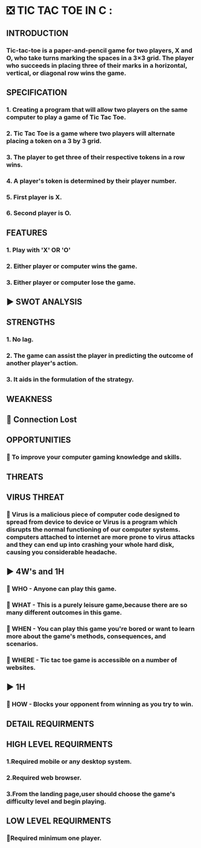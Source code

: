 # ❎ TIC TAC TOE IN C :

## INTRODUCTION

### Tic-tac-toe is a paper-and-pencil game for two players, X and O, who take turns marking the spaces in a 3×3 grid. The player who succeeds in placing three of their marks in a horizontal, vertical, or diagonal row wins the game.

## SPECIFICATION

### 1. Creating a program that will allow two players on the same computer to play a game of Tic Tac Toe.
### 2. Tic Tac Toe is a game where two players will alternate placing a token on a 3 by 3 grid.
### 3. The player to get three of their respective tokens in a row wins.
### 4. A player's token is determined by their player number.
### 5. First player is X.
### 6. Second player is O.

## FEATURES

### 1. Play with 'X' OR 'O'
### 2. Either player or computer wins the game.
### 3. Either player or computer lose the game.

## ▶️ SWOT ANALYSIS 

## STRENGTHS

### 1. No lag.
### 2. The game can assist the player in predicting the outcome of another player's action.
### 3. It aids in the formulation of the strategy.


## WEAKNESS

## 💠 Connection Lost


## OPPORTUNITIES

### 💠 To improve your computer gaming knowledge and skills.

## THREATS

## VIRUS THREAT

### 💠 Virus is a malicious piece of computer code designed to spread from device to device or Virus is a program which disrupts the normal functioning of our computer systems.         computers attached to internet are more prone to virus attacks and they can end up into crashing your whole hard disk, causing you considerable headache.

## ▶️ 4W's and 1H

### 💠 WHO - Anyone can play this game.
### 💠 WHAT - This is a purely leisure game,because there are so many different outcomes in this game.
### 💠 WHEN - You can play this game you're bored or want to learn more about the game's methods, consequences, and scenarios.
### 💠 WHERE - Tic tac toe game is accessible on a number of websites.

## ▶️ 1H

### 💠 HOW - Blocks your opponent from winning as you try to win.


## DETAIL REQUIRMENTS

## HIGH LEVEL REQUIRMENTS

### 1.Required mobile or any desktop system.
### 2.Required web browser.
### 3.From the landing page,user should choose the game's difficulty level and begin playing.

## LOW LEVEL REQUIRMENTS

### 🔹Required minimum one player.


